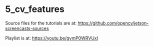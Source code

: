 # 5_cv_features
Source files for the tutorials are at: https://github.com/opencv/jetson-screencasts-sources

Playlist is at: https://youtu.be/gvmP0WRVUxI
